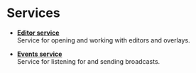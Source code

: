 # Services

- [**Editor service**](editorService/)  
  Service for opening and working with editors and overlays.

- [**Events service**](eventsService/)  
  Service for listening for and sending broadcasts.
